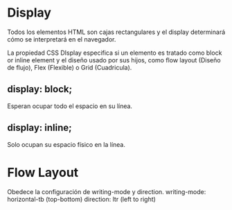 # Display

Todos los elementos HTML son cajas rectangulares y el display determinará cómo se interpretará en el navegador.

La propiedad CSS DIsplay especifica si un elemento es tratado como block or inline element y el diseño usado por sus hijos, como flow layout (Diseño de flujo), Flex (Flexible) o Grid (Cuadricula).

## display: block;

Esperan ocupar todo el espacio en su línea.

## display: inline;

Solo ocupan su espacio físico en la línea.

# Flow Layout

Obedece la configuración de writing-mode y direction.
writing-mode: horizontal-tb (top-bottom)
direction: ltr (left to right)
